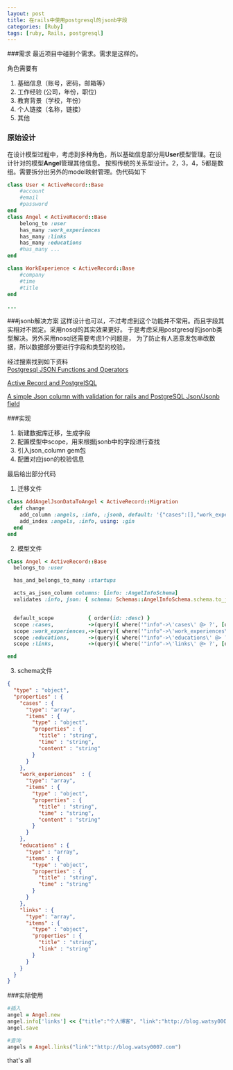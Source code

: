 ```yaml
---
layout: post
title: 在rails中使用postgresql的jsonb字段
categories: [Ruby]
tags: [ruby, Rails, postgresql]
---
```


###需求
最近项目中碰到个需求。需求是这样的。

角色需要有

1. 基础信息（账号，密码，邮箱等）
2. 工作经验 (公司，年份，职位)  
3. 教育背景（学校，年份）  
4. 个人链接（名称，链接）  
5. 其他

### 原始设计
在设计模型过程中，考虑到多种角色，所以基础信息部分用**User**模型管理。在设计针对的模型**Angel**管理其他信息。
按照传统的关系型设计。2，3，4，5都是数组。需要拆分出另外的model映射管理。伪代码如下

```ruby
class User < ActiveRecord::Base
    #account
    #email
    #password
end
class Angel < ActiveRecord::Base
    belong_to :user
    has_many :work_experiences
    has_many :links
    has_many :educations
    #has_many ...
end

class WorkExperience < ActiveRecord::Base
    #company
    #time
    #title
end

...
```

###jsonb解决方案
这样设计也可以，不过考虑到这个功能并不常用。而且字段其实相对不固定。采用nosql的其实效果更好。
于是考虑采用postgresql的jsonb类型解决。另外采用nosql还需要考虑1个问题是，
为了防止有人恶意发包串改数据，所以数据部分要进行字段和类型的校验。

经过搜索找到如下资料  
[Postgresql JSON Functions and Operators][postgresqlurl]

[Active Record and PostgrelSQL][ActiveRecordpostgresql]

[A simple Json column with validation for rails and PostgreSQL Json/Jsonb field][jsoncolumn]

###实现

1. 新建数据库迁移，生成字段
2. 配置模型中scope，用来根据jsonb中的字段进行查找
3. 引入json_column gem包
4. 配置对应json的校验信息

最后给出部分代码

1. 迁移文件

```ruby
class AddAngelJsonDataToAngel < ActiveRecord::Migration
  def change
    add_column :angels, :info, :jsonb, default: '{"cases":[],"work_experiences":[],"educations":[],"links":[]}'
    add_index :angels, :info, using: :gin
  end
end
```
2. 模型文件

```ruby
class Angel < ActiveRecord::Base
  belongs_to :user

  has_and_belongs_to_many :startups

  acts_as_json_column columns: [info: :AngelInfoSchema]
  validates :info, json: { schema: Schemas::AngelInfoSchema.schema.to_json }


  default_scope           { order(id: :desc) }
  scope :cases,           ->(query){ where('"info"->\'cases\' @> ?', [query].to_json)             }
  scope :work_experiences,->(query){ where('"info"->\'work_experiences\'  @> ?', [query].to_json) }
  scope :educations,      ->(query){ where('"info"->\'educations\' @> ?', [query].to_json)        }
  scope :links,           ->(query){ where('"info"->\'links\' @> ?', [query].to_json)             }

end
```

3. schema文件

```json
{
  "type" : "object",
  "properties" : {
    "cases" : {
      "type": "array",
      "items" : {
        "type" : "object",
        "properties" : {
          "title" : "string",
          "time" : "string",
          "content" : "string"
        }
      }
    },
    "work_experiences"  : {
      "type": "array",
      "items" : {
        "type" : "object",
        "properties" : {
          "title" : "string",
          "time" : "string",
          "content" : "string"
        }
      }
    },
    "educations" : {
      "type" : "array",
      "items" : {
        "type" : "object",
        "properties" : {
          "title" : "string",
          "time" : "string"
        }
      }
    },
    "links" : {
      "type": "array",
      "items" : {
        "type" : "object",
        "properties" : {
          "title" : "string",
          "link" : "string"
        }
      }
    }
  }
}
```

###实际使用


```ruby
#插入
angel = Angel.new
angel.info['links'] << {"title":"个人博客", "link":"http://blog.watsy0007.com"}
angel.save

#查询
angels = Angel.links("link":"http://blog.watsy0007.com")
```

that's all

[postgresqlurl]:http://www.postgresql.org/docs/current/static/functions-json.html
[activeRecordpostgresql]:http://edgeguides.rubyonrails.org/active_record_postgresql.html
[jsoncolumn]:https://github.com/pywebdesign/json_column
